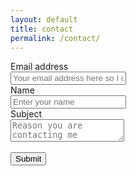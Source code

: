 ```yaml
---
layout: default
title: contact
permalink: /contact/
---
```


<script src="https://www.google.com/recaptcha/api.js" async defer></script>
<script>function onSubmit(token) {document.getElementById("demo-form").submit()}</script>
<form id='demo-form' action="?" accept-charset="UTF-8" action="https://getform.io/f/cdee5a80-69df-482c-a98c-21857651c84a" method="POST" enctype="multipart/form-data" target="_blank">
      <div class="form-group">
        <label for="InputEmail" required="required">Email address</label>
        <br>
        <input type="email" name="email" class="form-control" id="InputEmail" aria-describedby="emailHelp" placeholder="Your email address here so I can get back to you">
      </div>
      <div class="form-group">
        <label for="exampleInputName">Name</label>
        <br>
        <input type="text" name="name" class="form-control" id="exampleInputName" placeholder="Enter your name" required="required">
      </div>
      <div class="form-group">
        <label for="Input" required="required">Subject</label>
        <br>
        <textarea type="text" name="input" class="form-control" id="Input" aria-describedby="emailHelp" placeholder="Reason you are contacting me" required="required"></textarea>
      </div>
      <br>
      <button  type="submit" class="g-recaptcha" data-sitekey="6LfOpiAaAAAAACxkWlByx6yRTsrgJO08n3bmGgGP" data-callback='onSubmit'>Submit</button>
    </form>
